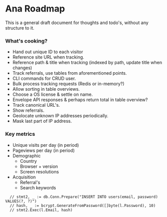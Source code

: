Ana Roadmap
===========

This is a general draft document for thoughts and todo's, without any structure to it.

### What's cooking?

- Hand out unique ID to each visitor
- Reference site URL when tracking.
- Reference path & title when tracking (indexed by path, update title when changes)
- Track referrals, use tables from aforementioned points.
- CLI commands for CRUD user.
- Bulk process tracking requests (Redis or in-memory?)
- Allow sorting in table overviews.
- Choose a OS license & settle on name.
- Envelope API responses & perhaps return total in table overview?
- Track canonical URL's.
- Show referrals.
- Geolocate unknown IP addresses periodically.
- Mask last part of IP address.

### Key metrics

- Unique visits per day (in period)
- Pageviews per day (in period)
- Demographic
  - Country
  - Browser + version
  - Screen resolutions
- Acquisition
  - Referral's
  - Search keywords

```
  // stmt2, _ := db.Conn.Prepare("INSERT INTO users(email, password) VALUES(?, ?)")
  // hash, _ := bcrypt.GenerateFromPassword([]byte(l.Password), 10)
  // stmt2.Exec(l.Email, hash)
```
